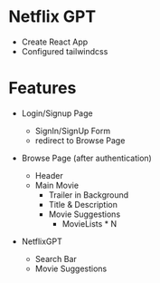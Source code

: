 # Netflix GPT
- Create React App
- Configured tailwindcss



# Features
- Login/Signup Page
   - SignIn/SignUp Form
   - redirect to Browse Page

- Browse Page (after authentication)
     - Header 
     - Main Movie
         - Trailer in Background
         - Title & Description
         - Movie Suggestions
            - MovieLists * N
- NetflixGPT
    - Search Bar
    - Movie Suggestions
    
